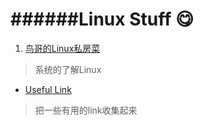 ######Linux Stuff :yum: 
====== 
1. [鸟哥的Linux私房菜](http://linux.vbird.org/aboutmysite.php)  
>系统的了解Linux  

* [Useful Link](./Useful_Link.md )  
>把一些有用的link收集起来
